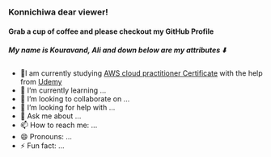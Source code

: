 



### Konnichiwa dear viewer! 
#### Grab a cup of coffee and please checkout my GitHub Profile

##### My name is Kouravand, Ali and down below are my attributes ⬇️

- 🔭I am currently studying [AWS cloud practitioner Certificate](https://aws.amazon.com/certification/certified-cloud-practitioner/) with the help from [Udemy](https://www.udemy.com/) 
- 🌱 I’m currently learning ...
- 👯 I’m looking to collaborate on ...
- 🤔 I’m looking for help with ...
- 💬 Ask me about ...
- 📫 How to reach me: ...
- 😄 Pronouns: ...
- ⚡ Fun fact: ...

